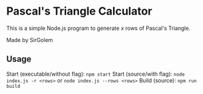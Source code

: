 # Pascal's Triangle Calculator

This is a simple Node.js program to generate *x* rows of Pascal's Triangle.

Made by SirGolem

## Usage

Start (executable/without flag): `npm start`
Start (source/with flag): `node index.js -r <rows>` or `node index.js --rows <rows>`
Build (source): `npm run build`
